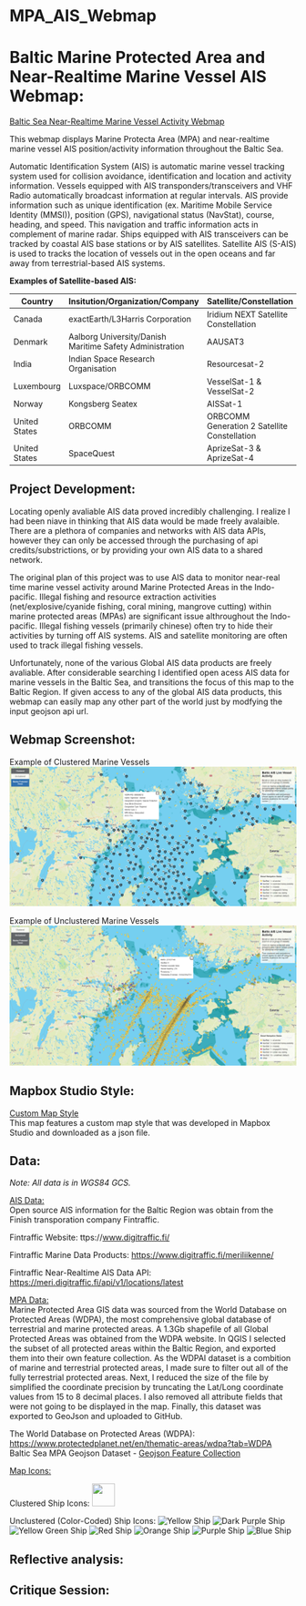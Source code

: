 # MPA_AIS_Webmap
# Baltic Marine Protected Area and Near-Realtime Marine Vessel AIS Webmap:
[Baltic Sea Near-Realtime Marine Vessel Activity Webmap](https://jagreen1.github.io/MPA_AIS_Webmap/Baltic_AIS_Webmap_Final.html) <br>

This webmap displays Marine Protecta Area (MPA) and near-realtime marine vessel AIS position/activity information throughout the Baltic Sea. 

Automatic Identification System (AIS) is automatic marine vessel tracking system used for collision avoidance, identification and location and activity information. Vessels equipped with AIS transponders/transceivers and VHF Radio automatically broadcast information at regular intervals.
AIS provide information such as unique identification (ex. Maritime Mobile Service Identity (MMSI)), position (GPS), navigational status (NavStat), course, heading, and speed. This navigation and traffic information acts in complement of marine radar.
Ships equipped with AIS transceivers can be tracked by coastal AIS base stations or by AIS satellites. Satellite AIS (S-AIS) is used to tracks the location of vessels out in the open oceans and far away from terrestrial-based AIS systems.

**Examples of Satellite-based AIS:**

Country | Insitution/Organization/Company | Satellite/Constellation
------------- | ------------ | -------------
Canada | exactEarth/L3Harris Corporation | Iridium NEXT Satellite Constellation
Denmark | Aalborg University/Danish Maritime Safety Administration| AAUSAT3
India | Indian Space Research Organisation | Resourcesat-2
Luxembourg|Luxspace/ORBCOMM |  VesselSat-1 & VesselSat-2
Norway| Kongsberg Seatex| AISSat-1
United States| ORBCOMM| ORBCOMM Generation 2 Satellite Constellation
United States| SpaceQuest | AprizeSat-3 & AprizeSat-4

## Project Development: 
Locating openly avaliable AIS data proved incredibly challenging. I realize I had been niave in thinking that AIS data would be made freely avalaible. There are a plethora of companies and networks with AIS data APIs, however they can only be accessed through the purchasing of api credits/substrictions, or by providing your own AIS data to a shared network. <br>

The original plan of this project was to use AIS data to monitor near-real time marine vessel activity around Marine Protected Areas in the Indo-pacific. Illegal fishing and resource extraction activities (net/explosive/cyanide fishing, coral mining, mangrove cutting) within marine protected areas (MPAs) are significant issue althroughout the Indo-pacific. Illegal fishing vessels (primarily chinese) often try to hide their activities by turning off AIS systems. AIS and satellite monitoring are often used to track illegal fishing vessels. <br>

Unfortunately, none of the various Global AIS data products are freely avaliable. After considerable searching I identified open acess AIS data for marine vessels in the Baltic Sea, and transitions the focus of this map to the Baltic Region. If given access to any of the global AIS data products, this webmap can easily map any other part of the world just by modfying the input geojson api url.


## Webmap Screenshot:
Example of Clustered Marine Vessels 
<img src="https://raw.githubusercontent.com/jagreen1/MPA_AIS_Webmap/gh-pages/Lab2_Example_Screenshot_Clustered.PNG">

Example of Unclustered Marine Vessels
<img src="https://raw.githubusercontent.com/jagreen1/MPA_AIS_Webmap/gh-pages/Lab2_Example_Screenshot_Unclustered.PNG">


## Mapbox Studio Style:
[Custom Map Style](https://jagreen1.github.io/MonarchButterflyWebMap/Minimalist-Environmental_Style.json) <br>
This map features a custom map style that was developed in Mapbox Studio and downloaded as a json file.

## Data: 
*Note: All data is in WGS84 GCS.*

<ins>AIS Data:</ins> <br>
Open source AIS information for the Baltic Region was obtain from the Finish transporation company Fintraffic.

Fintraffic Website: ttps://www.digitraffic.fi/

Fintraffic Marine Data Products: https://www.digitraffic.fi/meriliikenne/

Fintraffic Near-Realtime AIS Data API: https://meri.digitraffic.fi/api/v1/locations/latest <br>


<ins>MPA Data:</ins> <br>
Marine Protected Area GIS data was sourced from the World Database on Protected Areas (WDPA), the most comprehensive global database of terrestrial and marine protected areas.
A 1.3Gb shapefile of all Global Protected Areas was obtained from the WDPA website. In QGIS I selected the subset of all protected areas within the Baltic Region, and exported them into their own feature collection. As the WDPAI dataset is a combition of marine and terrestrial protected areas, I made sure to filter out all of the fully terrestrial protected areas. Next, I reduced the size of the file by simplified the coordinate precision by truncating the Lat/Long coordinate values from 15 to 8 decimal places. I also removed all attribute fields that were not going to be displayed in the map. Finally, this dataset was exported to GeoJson and uploaded to GitHub. <br>

The World Database on Protected Areas (WDPA): https://www.protectedplanet.net/en/thematic-areas/wdpa?tab=WDPA <br>
Baltic Sea MPA Geojson Dataset - [Geojson Feature Collection](https://raw.githubusercontent.com/jagreen1/MPA_AIS_Webmap/master/Baltic_MPA.geojson) <br>

<ins>Map Icons:</ins> <br>

Clustered Ship Icons:
<img src="https://cdn2.iconfinder.com/data/icons/maps-and-navigation-glyph-1/128/41-512.png" height="40" width="40">

Unclustered (Color-Coded) Ship Icons:
![Yellow Ship](https://jagreen1.github.io/MPA_AIS_Webmap/yellow_ship.png)
![Dark Purple Ship](https://jagreen1.github.io/MPA_AIS_Webmap/dark_purple_ship.png)
![Yellow Green Ship](https://jagreen1.github.io/MPA_AIS_Webmap/yellow-green_ship.png)
![Red Ship](https://jagreen1.github.io/MPA_AIS_Webmap/red_ship.png)
![Orange Ship](https://jagreen1.github.io/MPA_AIS_Webmap/orange_ship.png)
![Purple Ship](https://jagreen1.github.io/MPA_AIS_Webmap/purple_ship.png)
![Blue Ship](https://jagreen1.github.io/MPA_AIS_Webmap/blue_ship.png)

## Reflective analysis:




## Critique Session: 

